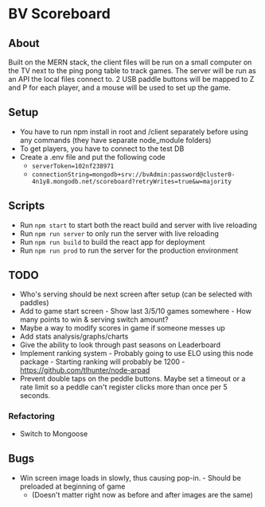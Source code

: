 # BV Scoreboard

## About

Built on the MERN stack, the client files will be run on a small computer on the TV next to the ping pong table to track games. The server will be run as an API the local files connect to. 2 USB paddle buttons will be mapped to Z and P for each player, and a mouse will be used to set up the game.

## Setup

-  You have to run npm install in root and /client separately before using any commands (they have separate node_module folders)
-  To get players, you have to connect to the test DB
-  Create a .env file and put the following code
   -  `serverToken=102nf238971`
   -  `connectionString=mongodb+srv://bvAdmin:password@cluster0-4n1y8.mongodb.net/scoreboard?retryWrites=true&w=majority`

## Scripts

-  Run `npm start` to start both the react build and server with live reloading
-  Run `npm run server` to only run the server with live reloading
-  Run `npm run build` to build the react app for deployment
-  Run `npm run prod` to run the server for the production environment

## TODO

-  Who's serving should be next screen after setup (can be selected with paddles)
-  Add to game start screen - Show last 3/5/10 games somewhere - How many points to win & serving switch amount?
-  Maybe a way to modify scores in game if someone messes up
-  Add stats analysis/graphs/charts
-  Give the ability to look through past seasons on Leaderboard
-  Implement ranking system - Probably going to use ELO using this node package - Starting ranking will probably be 1200 - https://github.com/tlhunter/node-arpad
-  Prevent double taps on the peddle buttons. Maybe set a timeout or a rate limit so a peddle can't register clicks more than once per 5 seconds.

### Refactoring

-  Switch to Mongoose

## Bugs

-  Win screen image loads in slowly, thus causing pop-in. - Should be preloaded at beginning of game
   -  (Doesn't matter right now as before and after images are the same)
